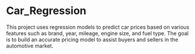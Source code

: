 # Car_Regression
This project uses regression models to predict car prices based on various features such as brand, year, mileage, engine size, and fuel type. The goal is to build an accurate pricing model to assist buyers and sellers in the automotive market.
